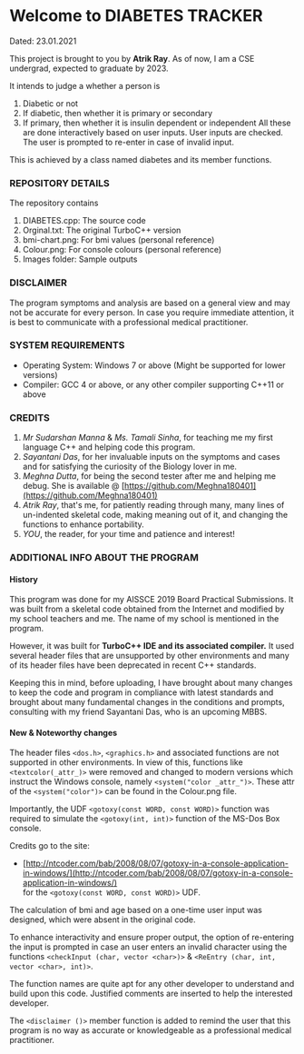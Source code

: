 # Welcome to DIABETES TRACKER

Dated: 23.01.2021

This project is brought to you by **Atrik Ray**.
As of now, I am a CSE undergrad, expected to graduate by 2023.

It intends to judge a whether a person is 
1. Diabetic or not
2. If diabetic, then whether it is primary or secondary
3. If primary, then whether it is insulin dependent or independent
All these are done interactively based on user inputs.
User inputs are checked. The user is prompted to re-enter in case of invalid input.

This is achieved by a class named diabetes and its member functions.

### REPOSITORY DETAILS
The repository contains
1. DIABETES.cpp: The source code
2. Orginal.txt: The original TurboC++ version
3. bmi-chart.png: For bmi values (personal reference)
4. Colour.png: For console colours (personal reference)
5. Images folder: Sample outputs

### DISCLAIMER
The program symptoms and analysis are based on a general view
and may not be accurate for every person.
In case you require immediate attention, it is best to
communicate with a professional medical practitioner.

### SYSTEM REQUIREMENTS
* Operating System: Windows 7 or above
(Might be supported for lower versions)
* Compiler: GCC 4 or above, or any other compiler supporting C++11 or above

### CREDITS
1. _Mr Sudarshan Manna_ & _Ms. Tamali Sinha_, for teaching me my first language C++
	and helping code this program.
2. _Sayantani Das_, for her invaluable inputs on the symptoms and cases and 
	for satisfying the curiosity of the Biology lover in me.
3. _Meghna Dutta_, for being the second tester after me and helping me debug.
	She is available @ [https://github.com/Meghna180401](https://github.com/Meghna180401)
4. _Atrik Ray_, that's me, for patiently reading through many, many lines of 
	un-indented skeletal code, making meaning out of it, and changing the
	functions to enhance portability.
5. _YOU_, the reader, for your time and patience and interest!

### ADDITIONAL INFO ABOUT THE PROGRAM
#### History
This program was done for my AISSCE 2019 Board Practical Submissions. 
It was built from a skeletal code obtained from the Internet and
modified by my school teachers and me.
The name of my school is mentioned in the program.

However, it was built for **TurboC++ IDE and its associated compiler.**
It used several header files that are unsupported by other environments
and many of its header files have been deprecated in recent C++ standards.

Keeping this in mind, before uploading, I have brought about many changes
to keep the code and program in compliance with latest standards and brought
about many fundamental changes in the conditions and prompts, consulting with 
my friend Sayantani Das, who is an upcoming MBBS.

#### New & Noteworthy changes
The header files `<dos.h>`, `<graphics.h>` and associated functions are not supported 
in other environments. 
In view of this, functions like `<textcolor(_attr_)>` were removed and changed to modern 
versions which instruct the Windows console, namely `<system("color _attr_")>`. These attr of the `<system("color")>` can be found in the Colour.png file.

Importantly, the UDF `<gotoxy(const WORD, const WORD)>` function was required to simulate the 
`<gotoxy(int, int)>` function of the MS-Dos Box console.

Credits go to the site: 
* [http://ntcoder.com/bab/2008/08/07/gotoxy-in-a-console-application-in-windows/](http://ntcoder.com/bab/2008/08/07/gotoxy-in-a-console-application-in-windows/)  
for the `<gotoxy(const WORD, const WORD)>` UDF.

The calculation of bmi and age based on a one-time user input was designed, which were absent 
in the original code.

To enhance interactivity and ensure proper output, the option of re-entering the input 
is prompted in case an user enters an invalid character using the functions `<checkInput (char, vector <char>)>` & `<ReEntry (char, int, vector <char>, int)>`.

The function names are quite apt for any other developer to understand and build upon
this code. Justified comments are inserted to help the interested developer.

The `<disclaimer ()>` member function is added to remind the user that this program
is no way as accurate or knowledgeable as a professional medical practitioner.

